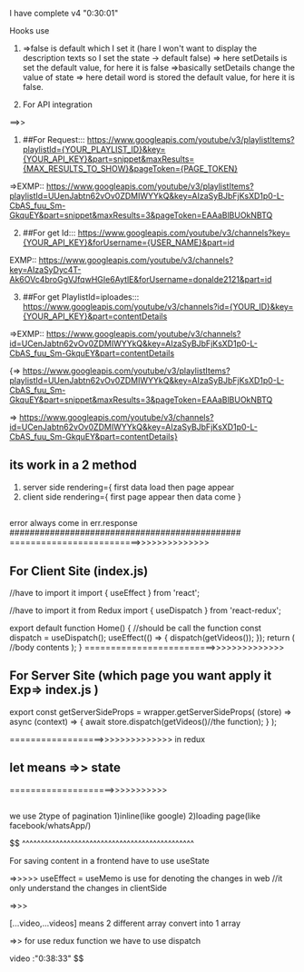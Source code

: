 I have complete v4 "0:30:01"

Hooks use

1.  =>false is default which I set it (hare I won't want to display the description texts so I set the state -> default false)
    => here setDetails is set the default value, for here it is false
    =>basically setDetails change the value of state
    => here detail word is stored the default value, for here it is false.

2.  For API integration

==>>

1.  ##For Request:::
    https://www.googleapis.com/youtube/v3/playlistItems?playlistId={YOUR_PLAYLIST_ID}&key={YOUR_API_KEY}&part=snippet&maxResults={MAX_RESULTS_TO_SHOW}&pageToken={PAGE_TOKEN}

=>EXMP::
https://www.googleapis.com/youtube/v3/playlistItems?playlistId=UUenJabtn62vOv0ZDMIWYYkQ&key=AIzaSyBJbFjKsXD1p0-L-CbAS_fuu_Sm-GkquEY&part=snippet&maxResults=3&pageToken=EAAaBlBUOkNBTQ

2. ##For get Id:::
   https://www.googleapis.com/youtube/v3/channels?key={YOUR_API_KEY}&forUsername={USER_NAME}&part=id

EXMP::
https://www.googleapis.com/youtube/v3/channels?key=AIzaSyDyc4T-Ak6OVc4broGgVJfqwHGIe6AytlE&forUsername=donalde2121&part=id

3. ##For get PlaylistId=iploades:::
   https://www.googleapis.com/youtube/v3/channels?id={YOUR_ID}&key={YOUR_API_KEY}&part=contentDetails

=>EXMP::
https://www.googleapis.com/youtube/v3/channels?id=UCenJabtn62vOv0ZDMIWYYkQ&key=AIzaSyBJbFjKsXD1p0-L-CbAS_fuu_Sm-GkquEY&part=contentDetails

{=> https://www.googleapis.com/youtube/v3/playlistItems?playlistId=UUenJabtn62vOv0ZDMIWYYkQ&key=AIzaSyBJbFjKsXD1p0-L-CbAS_fuu_Sm-GkquEY&part=snippet&maxResults=3&pageToken=EAAaBlBUOkNBTQ

=> https://www.googleapis.com/youtube/v3/channels?id=UCenJabtn62vOv0ZDMIWYYkQ&key=AIzaSyBJbFjKsXD1p0-L-CbAS_fuu_Sm-GkquEY&part=contentDetails}

## its work in a 2 method

1.  server side rendering={
    first data load then page appear
2.  client side rendering={
    first page appear then data come
    }

##

error always come in err.response
##############################################
=========================>>>>>>>>>>>>>>

## For Client Site (index.js)

//have to import it
import { useEffect } from 'react';

//have to import it from Redux
import { useDispatch } from 'react-redux';

export default function Home() {
//should be call the function
const dispatch = useDispatch();
useEffect(() => {
dispatch(getVideos());
});
return (
//body contents
);
}
=========================>>>>>>>>>>>>>>

## For Server Site (which page you want apply it Exp=> index.js )

export const getServerSideProps = wrapper.getServerSideProps(
(store) => async (context) => {
await store.dispatch(getVideos()//the function);
}
);

==================>>>>>>>>>>>>>>
in redux

## let means =>> state

====================>>>>>>>>>>>

##

we use 2type of pagination 1)inline(like google) 2)loading page(like facebook/whatsApp/)

$$
^^^^^^^^^^^^^^^^^^^^^^^^^^^^^^^^^^^^^^^^^^^^^^

For saving content in a frontend have to use useState

=>>>>>
useEffect = useMemo is use for denoting the  changes in web //it only understand the changes in clientSide

=>>>

[...video,...videos] means 2 different array convert into 1 array

=>>
for use redux function we have to use dispatch

video :"0:38:33"
$$

